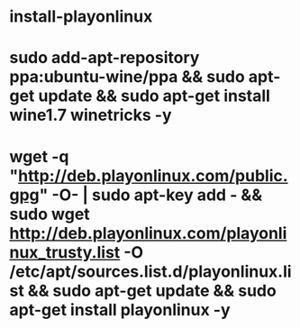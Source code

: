 # install-playonlinux

# sudo add-apt-repository ppa:ubuntu-wine/ppa && sudo apt-get update && sudo apt-get install wine1.7 winetricks -y

# wget -q "http://deb.playonlinux.com/public.gpg" -O- | sudo apt-key add - && sudo wget http://deb.playonlinux.com/playonlinux_trusty.list -O /etc/apt/sources.list.d/playonlinux.list && sudo apt-get update && sudo apt-get install playonlinux -y
